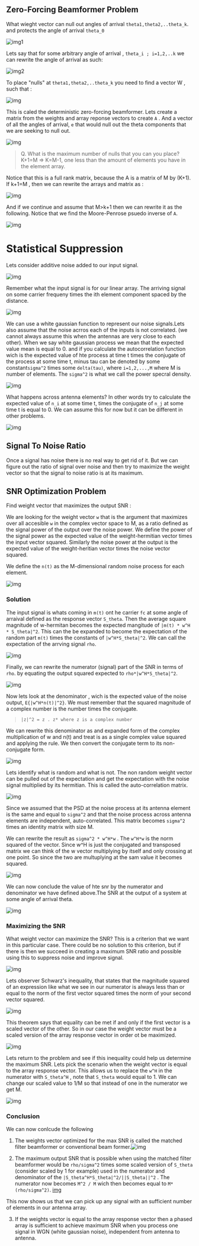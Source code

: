 
## Zero-Forcing Beamformer Problem 

What wieght vector can null out angles of arrival `theta1,theta2,..theta_k`. and protects the angle of arrival `theta_0`

![img1](lecture_1_17_2018_img/lec01.PNG "img1")

Lets say that for some arbitrary angle of arrival , `theta_i ; i=1,2,..k` we can rewrite the angle of arrival as such:

![img2](lecture_1_17_2018_img/lec02.PNG "img2")

To place "nulls" at `theta1,theta2,..theta_k` you need to find a vector W , such that :

![img](lecture_1_17_2018_img/lec03.PNG "img")

This is caled the deterministic zero-forcing beamformer. Lets create a matrix from the weights and array reponse vectors to create `A` . And a vector of all the angles of arrival, `e` that would null out the theta components that we are seeking to null out.

![img](lecture_1_17_2018_img/lec04.PNG "img")

> Q. What is the maximum number of nulls that you can you place? K+1=M => K=M-1, one less than the amount of elements you have in the element array.

Notice that this is a full rank matrix, because the A is a matrix of M by (K+1).
If k+1=M , then we can rewrite the arrays and matrix as :

![img](lecture_1_17_2018_img/lec05.PNG "img")

And if we continue and assume that M>k+1 then we can rewrite it as the following. Notice that we find the Moore-Penrose psuedo inverse of `A`.

![img](lecture_1_17_2018_img/lec06.PNG "img")

# Statistical Suppression

Lets consider additive noise added to our input signal.

![img](lecture_1_17_2018_img/lec07.PNG "img")

Remember what the input signal is for our linear array. The arriving signal on some carrier frequeny times the ith element component spaced by the distance.

![img](lecture_1_17_2018_img/lec12.PNG "img")


We can use a white gaussian function to represent our noise signals.Lets also assume that the noise acrros each of the inputs is not correlated. (we cannot always assume this when the antennas are very close to each other). When we say white gaussian process we mean that the expected value mean is equal to 0. and if you calculate the autocorrelation function wich is the expected value of hte process at time t times the conjugate of the process at some time t, minus tau  can be denoted by some constant`sigma^2` times some `delta(tau)`, where `i=1,2,...,M` where M is number of elements. The `sigma^2` is what we call the power specral density.

![img](lecture_1_17_2018_img/lec08.PNG "img")

What happens across antenna elements? In other words try to calculate the expected value of `n_i` at some time t, times the conjugate of `n_j` at some time t is equal to 0. We can assume this for now but it can be different in other problems.

 ![img](lecture_1_17_2018_img/lec13.PNG "img")


## Signal To Noise Ratio

Once a signal has noise there is no real way to get rid of it. But we can figure out the ratio of signal over noise and then try to maximize the weight vector so that the signal to noise ratio is at its maximum.

## SNR Optimization Problem

Find weight vector that maximizes the output SNR :

We are looking for the weight vector `w` that is the argument that maximizes over all accesible `w` in the complex vector space to M, as a ratio defined as the signal power of the output over the noise power. We define the power of the signal power as the expected value of the weight-hermitian vector times the input vector squared. Similarly the noise power at the output is the expected value of the weight-heritian vector times the noise vector squared.

We define the `n(t)` as the M-dimensional random noise process for each element.

![img](lecture_1_17_2018_img/lec09.PNG "img")

### Solution

The input signal is whats coming in `m(t)` ont he carrier `fc` at some angle of arraival defined as the response vector `S_theta`. Then the average square magnitude of w-hermitan becomes the expected mangitude of `|m(t) * w^H * S_theta|^2`. This can the be expanded to become the expectation of the random part `m(t)` times the constants of `|w^H*S_theta|^2`. We can call the expectation of the arrving signal `rho`.

![img](lecture_1_17_2018_img/lec14.PNG "img")

Finally, we can rewrite the numerator (signal) part of the SNR in terms of `rho`. by equating the output squared expected to `rho*|w^H*S_theta|^2`.

![img](lecture_1_17_2018_img/lec15.PNG "img")

Now lets look at the denominator , wich is the expected value of the noise output, `E{|w^H*n(t)|^2}`. We must remember that the squared magnitude of a complex number is the number times the conjugate.

> `|z|^2 = z . z* where z is a complex number `

We can rewrite this denominator as and expanded form of the complex multiplication of w and n(t) and treat is as a single complex value squared and applying the rule. We then convert the conjugate term to its non-conjugate form. 

![img](lecture_1_17_2018_img/lec16.PNG "img")

Lets identify what is random and what is not. The non random weight vector can be pulled out of the expectation and get the expectation with the noise signal multiplied by its hermitian. This is called the auto-correlation matrix. 

![img](lecture_1_17_2018_img/lec17.PNG "img")

Since we assumed that the PSD at the noise process at its antenna element is the same and equal to `sigma^2` and that the noise process across antenna elements are independent, auto-correlated. This matrix becomes `sigma^2` times an identity matrix with size M. 

We can rewrite the result as `sigma^2 * w^H*w` . The `w^H*w` is the norm squared of the vector. Since w^H is just the conjugated and transposed matrix we can think of the w vector multiplying by itself and only crossing at one point. So since the two are multuplying at the sam value it becomes squared.

![img](lecture_1_17_2018_img/lec18.PNG "img")

We can now conclude the value of hte snr by the numerator and denominator we have defined above.The SNR at the output of a system at some angle of arrival theta.

![img](lecture_1_17_2018_img/lec10.PNG "img")

### Maximizing the SNR

What weight vector can maximize the SNR? This is a criterion that we want in this particular case. There could be no solution to this criterion, but if there is then we succeed in creating a maximum SNR ratio and possible using this to suppress noise and improve signal.

![img](lecture_1_17_2018_img/lec19.PNG "img")

Lets observer Schwarz's  inequality, that states that the magnitude squared of an expression like what we see in our numerator is always less than or equal to the norm of the first vector squared times the norm of your second vector squared.

![img](lecture_1_17_2018_img/lec20.PNG "img")

This theorem says that equality can be met if and only if the first vector is a scaled vector of the other. So in our case the weight vector must be a scaled version of the array response vector in order ot be maximized.

![img](lecture_1_17_2018_img/lec21.PNG "img")

Lets return to the problem and see if this inequality could help us determine the maximum SNR. Lets pick the scenario when the weight vector is equal to the array response vector. This allows us to replace the `w^H` in the numerator with `S_theta^H` , note that `S_theta` would equal to 1. We can change our scaled value to 1/M so that instead of one in the numerator we get M. 

![img](lecture_1_17_2018_img/lec22.PNG "img")

### Conclusion
We can now conlcude the following

1. The weights vector optimized for the max SNR is called the matched filter beamformer or conventional beam former.![img](lecture_1_17_2018_img/lec23.PNG "img")

2. The maximum output SNR that is possible when using the matched filter beamformer would be `rho/sigma^2` times some scaled version of `S_theta` (consider scaled by 1 for example) used in the numerator and denominator of the `|S_theta^H*S_theta|^2/||S_theta||^2` . The numerator now becomes `M^2 / M` wich then becomes equal to `M*(rho/sigma^2)`.
[img](lecture_1_17_2018_img/lec24.PNG "img")

This now shows us that we can pick up any signal with an sufficient number of elements in our antenna array.

 3. If the weights vector is equal to the array response vector then a phased array is sufficient to achieve maximum SNR when you process one signal in WGN (white gaussian noise), independent from antenna to antenna.

 
